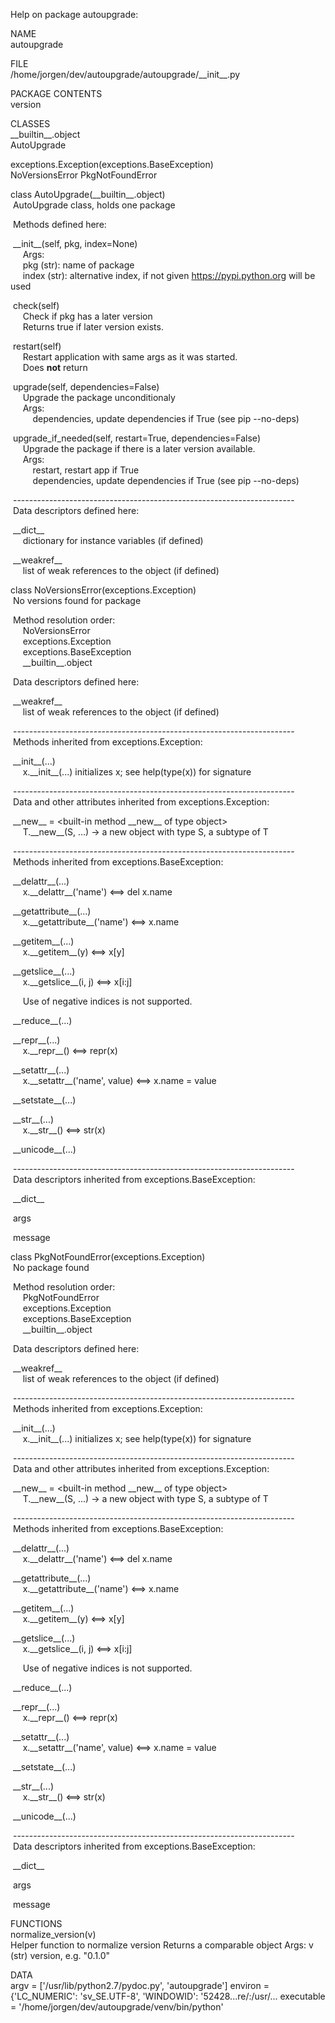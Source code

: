 Help on package autoupgrade:

NAME  
autoupgrade

FILE  
/home/jorgen/dev/autoupgrade/autoupgrade/\_\_init\_\_.py

PACKAGE CONTENTS  
version

CLASSES  
\_\_builtin\_\_.object  
AutoUpgrade

exceptions.Exception(exceptions.BaseException)  
NoVersionsError PkgNotFoundError

class AutoUpgrade(\_\_builtin\_\_.object)  
 AutoUpgrade class, holds one package

 Methods defined here:

 \_\_init\_\_(self, pkg, index=None)  
     Args:  
     pkg (str): name of package  
     index (str): alternative index, if not given
<https://pypi.python.org> will be used

 check(self)  
     Check if pkg has a later version  
     Returns true if later version exists.

 restart(self)  
     Restart application with same args as it was started.  
     Does **not** return

 upgrade(self, dependencies=False)  
     Upgrade the package unconditionaly  
     Args:  
         dependencies, update dependencies if True (see pip --no-deps)

 upgrade\_if\_needed(self, restart=True, dependencies=False)  
     Upgrade the package if there is a later version available.  
     Args:  
         restart, restart app if True  
         dependencies, update dependencies if True (see pip --no-deps)

 ----------------------------------------------------------------------  
 Data descriptors defined here:

 \_\_dict\_\_  
     dictionary for instance variables (if defined)

 \_\_weakref\_\_  
     list of weak references to the object (if defined)

class NoVersionsError(exceptions.Exception)  
 No versions found for package

 Method resolution order:  
     NoVersionsError  
     exceptions.Exception  
     exceptions.BaseException  
     \_\_builtin\_\_.object

 Data descriptors defined here:

 \_\_weakref\_\_  
     list of weak references to the object (if defined)

 ----------------------------------------------------------------------  
 Methods inherited from exceptions.Exception:

 \_\_init\_\_(...)  
     x.\_\_init\_\_(...) initializes x; see help(type(x)) for signature

 ----------------------------------------------------------------------  
 Data and other attributes inherited from exceptions.Exception:

 \_\_new\_\_ = \<built-in method \_\_new\_\_ of type object\>  
     T.\_\_new\_\_(S, ...) -\> a new object with type S, a subtype of T

 ----------------------------------------------------------------------  
 Methods inherited from exceptions.BaseException:

 \_\_delattr\_\_(...)  
     x.\_\_delattr\_\_('name') \<==\> del x.name

 \_\_getattribute\_\_(...)  
     x.\_\_getattribute\_\_('name') \<==\> x.name

 \_\_getitem\_\_(...)  
     x.\_\_getitem\_\_(y) \<==\> x[y]

 \_\_getslice\_\_(...)  
     x.\_\_getslice\_\_(i, j) \<==\> x[i:j]

     Use of negative indices is not supported.

 \_\_reduce\_\_(...)

 \_\_repr\_\_(...)  
     x.\_\_repr\_\_() \<==\> repr(x)

 \_\_setattr\_\_(...)  
     x.\_\_setattr\_\_('name', value) \<==\> x.name = value

 \_\_setstate\_\_(...)

 \_\_str\_\_(...)  
     x.\_\_str\_\_() \<==\> str(x)

 \_\_unicode\_\_(...)

 ----------------------------------------------------------------------  
 Data descriptors inherited from exceptions.BaseException:

 \_\_dict\_\_

 args

 message

class PkgNotFoundError(exceptions.Exception)  
 No package found

 Method resolution order:  
     PkgNotFoundError  
     exceptions.Exception  
     exceptions.BaseException  
     \_\_builtin\_\_.object

 Data descriptors defined here:

 \_\_weakref\_\_  
     list of weak references to the object (if defined)

 ----------------------------------------------------------------------  
 Methods inherited from exceptions.Exception:

 \_\_init\_\_(...)  
     x.\_\_init\_\_(...) initializes x; see help(type(x)) for signature

 ----------------------------------------------------------------------  
 Data and other attributes inherited from exceptions.Exception:

 \_\_new\_\_ = \<built-in method \_\_new\_\_ of type object\>  
     T.\_\_new\_\_(S, ...) -\> a new object with type S, a subtype of T

 ----------------------------------------------------------------------  
 Methods inherited from exceptions.BaseException:

 \_\_delattr\_\_(...)  
     x.\_\_delattr\_\_('name') \<==\> del x.name

 \_\_getattribute\_\_(...)  
     x.\_\_getattribute\_\_('name') \<==\> x.name

 \_\_getitem\_\_(...)  
     x.\_\_getitem\_\_(y) \<==\> x[y]

 \_\_getslice\_\_(...)  
     x.\_\_getslice\_\_(i, j) \<==\> x[i:j]

     Use of negative indices is not supported.

 \_\_reduce\_\_(...)

 \_\_repr\_\_(...)  
     x.\_\_repr\_\_() \<==\> repr(x)

 \_\_setattr\_\_(...)  
     x.\_\_setattr\_\_('name', value) \<==\> x.name = value

 \_\_setstate\_\_(...)

 \_\_str\_\_(...)  
     x.\_\_str\_\_() \<==\> str(x)

 \_\_unicode\_\_(...)

 ----------------------------------------------------------------------  
 Data descriptors inherited from exceptions.BaseException:

 \_\_dict\_\_

 args

 message

FUNCTIONS  
normalize\_version(v)  
Helper function to normalize version Returns a comparable object Args: v
(str) version, e.g. "0.1.0"

DATA  
argv = ['/usr/lib/python2.7/pydoc.py', 'autoupgrade'] environ =
{'LC\_NUMERIC': 'sv\_SE.UTF-8', 'WINDOWID': '52428...re/:/usr/...
executable = '/home/jorgen/dev/autoupgrade/venv/bin/python'


